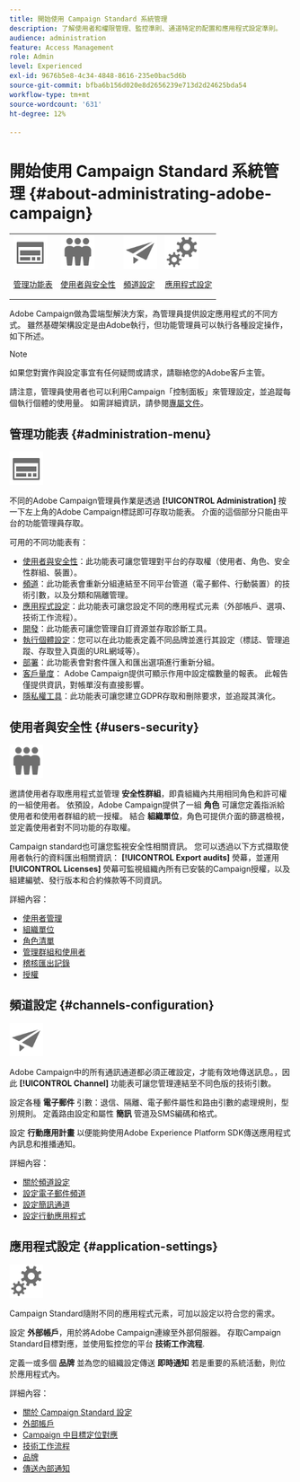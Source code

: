 ```yaml
---
title: 開始使用 Campaign Standard 系統管理
description: 了解使用者和權限管理、監控準則、通道特定的配置和應用程式設定準則。
audience: administration
feature: Access Management
role: Admin
level: Experienced
exl-id: 9676b5e8-4c34-4848-8616-235e0bac5d6b
source-git-commit: bfba6b156d020e8d2656239e713d2d24625bda54
workflow-type: tm+mt
source-wordcount: '631'
ht-degree: 12%

---
```


# 開始使用 Campaign Standard 系統管理 {#about-administrating-adobe-campaign}

<table>
<tr><td><img src="assets/do-not-localize/icon_menu.svg" width="60px"><p><a href="#administration-menu">管理功能表</a></p></td>
<td><img src="assets/do-not-localize/icon_users.svg" width="60px"><p><a href="#users-security">使用者與安全性</a></p></td>
<td><img src="assets/do-not-localize/icon_channels.svg" width="60px"><p><a href="#channels-configuration">頻道設定</a></p></td>
<td><img src="assets/do-not-localize/icon_settings.svg" width="60px"><p><a href="#application-settings">應用程式設定</a></p></td></tr>
</table>

Adobe Campaign做為雲端型解決方案，為管理員提供設定應用程式的不同方式。 雖然基礎架構設定是由Adobe執行，但功能管理員可以執行各種設定操作，如下所述。

>[!NOTE]
>
>如果您對實作與設定事宜有任何疑問或請求，請聯絡您的Adobe客戶主管。

請注意，管理員使用者也可以利用Campaign「控制面板」來管理設定，並追蹤每個執行個體的使用量。 如需詳細資訊，請參閱[專屬文件](https://experienceleague.adobe.com/docs/control-panel/using/control-panel-home.html?lang=zh-Hant)。

## 管理功能表 {#administration-menu}

<img src="assets/do-not-localize/icon_menu.svg" width="60px">

不同的Adobe Campaign管理員作業是透過 **[!UICONTROL Administration]** 按一下左上角的Adobe Campaign標誌即可存取功能表。 介面的這個部分只能由平台的功能管理員存取。

可用的不同功能表有：

* [使用者與安全性](../../administration/using/about-access-management.md)：此功能表可讓您管理對平台的存取權（使用者、角色、安全性群組、裝置）。
* [頻道](../../administration/using/about-channel-configuration.md)：此功能表會重新分組連結至不同平台管道（電子郵件、行動裝置）的技術引數，以及分類和隔離管理。
* [應用程式設定](../../administration/using/external-accounts.md)：此功能表可讓您設定不同的應用程式元素（外部帳戶、選項、技術工作流程）。
* [開發](../../developing/using/data-model-concepts.md)：此功能表可讓您管理自訂資源並存取診斷工具。
* [執行個體設定](../../administration/using/branding.md)：您可以在此功能表定義不同品牌並進行其設定（標誌、管理追蹤、存取登入頁面的URL網域等）。
* [部署](../../automating/using/managing-packages.md)：此功能表會對套件匯入和匯出選項進行重新分組。
* [客戶量度](../../audiences/using/active-profiles.md)： Adobe Campaign提供可顯示作用中設定檔數量的報表。 此報告僅提供資訊，對帳單沒有直接影響。
* [隱私權工具](../../start/using/privacy-management.md)：此功能表可讓您建立GDPR存取和刪除要求，並追蹤其演化。

## 使用者與安全性 {#users-security}

<img src="assets/do-not-localize/icon_users.svg"  width="60px">

邀請使用者存取應用程式並管理 **安全性群組**，即貴組織內共用相同角色和許可權的一組使用者。 依預設，Adobe Campaign提供了一組 **角色** 可讓您定義指派給使用者和使用者群組的統一授權。 結合 **組織單位**，角色可提供介面的篩選檢視，並定義使用者對不同功能的存取權。

Campaign standard也可讓您監視安全性相關資訊。 您可以透過以下方式擷取使用者執行的資料匯出相關資訊： **[!UICONTROL Export audits]** 熒幕，並運用 **[!UICONTROL Licenses]** 熒幕可監視組織內所有已安裝的Campaign授權，以及組建編號、發行版本和合約條款等不同資訊。

詳細內容：

* [使用者管理](../../administration/using/users-management.md)
* [組織單位](../../administration/using/organizational-units.md)
* [角色清單](../../administration/using/list-of-roles.md)
* [管理群組和使用者](../../administration/using/managing-groups-and-users.md)
* [稽核匯出記錄](../../administration/using/auditing-export-logs.md)
* [授權](../../administration/using/licenses.md)

## 頻道設定 {#channels-configuration}

<img src="assets/do-not-localize/icon_channels.svg" width="60px">

Adobe Campaign中的所有通訊通道都必須正確設定，才能有效地傳送訊息。，因此 **[!UICONTROL Channel]**  功能表可讓您管理連結至不同色版的技術引數。

設定各種 **電子郵件** 引數：退信、隔離、電子郵件屬性和路由引數的處理規則，型別規則。 定義路由設定和屬性 **簡訊** 管道及SMS編碼和格式。

設定 **行動應用計畫** 以便能夠使用Adobe Experience Platform SDK傳送應用程式內訊息和推播通知。

詳細內容：

* [關於頻道設定](../../administration/using/about-channel-configuration.md)
* [設定電子郵件頻道](../../administration/using/configuring-email-channel.md)
* [設定簡訊通道](../../administration/using/configuring-sms-channel.md)
* [設定行動應用程式](../../administration/using/configuring-a-mobile-application.md)

## 應用程式設定 {#application-settings}

<img src="assets/do-not-localize/icon_settings.svg" width="60px">

Campaign Standard隨附不同的應用程式元素，可加以設定以符合您的需求。

設定 **外部帳戶**，用於將Adobe Campaign連線至外部伺服器。 存取Campaign Standard目標對應，並使用監控您的平台 **技術工作流程**.

定義一或多個 **品牌** 並為您的組織設定傳送 **即時通知** 若是重要的系統活動，則位於應用程式內。

詳細內容：

* [關於 Campaign Standard 設定](../../administration/using/about-campaign-standard-settings.md)
* [外部帳戶](../../administration/using/external-accounts.md)
* [Campaign 中目標定位對應](../../administration/using/target-mappings-in-campaign.md)
* [技術工作流程](../../administration/using/technical-workflows.md)
* [品牌](../../administration/using/branding.md)
* [傳送內部通知](../../administration/using/sending-internal-notifications.md)
